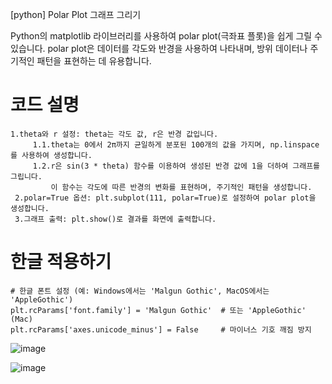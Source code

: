 [python] Polar Plot 그래프 그리기


Python의 matplotlib 라이브러리를 사용하여 polar plot(극좌표 플롯)을 쉽게 그릴 수 있습니다. polar plot은 데이터를 각도와 반경을 사용하여 나타내며, 방위 데이터나 주기적인 패턴을 표현하는 데 유용합니다.

# 코드 설명
    1.theta와 r 설정: theta는 각도 값, r은 반경 값입니다.
         1.1.theta는 0에서 2π까지 균일하게 분포된 100개의 값을 가지며, np.linspace를 사용하여 생성합니다.
         1.2.r은 sin(3 * theta) 함수를 이용하여 생성된 반경 값에 1을 더하여 그래프를 그립니다.
             이 함수는 각도에 따른 반경의 변화를 표현하며, 주기적인 패턴을 생성합니다.
     2.polar=True 옵션: plt.subplot(111, polar=True)로 설정하여 polar plot을 생성합니다.
     3.그래프 출력: plt.show()로 결과를 화면에 출력합니다.

# 한글 적용하기
    # 한글 폰트 설정 (예: Windows에서는 'Malgun Gothic', MacOS에서는 'AppleGothic')
    plt.rcParams['font.family'] = 'Malgun Gothic'  # 또는 'AppleGothic' (Mac)
    plt.rcParams['axes.unicode_minus'] = False     # 마이너스 기호 깨짐 방지


![image](https://github.com/user-attachments/assets/130f0c89-d362-41dc-b2e5-9ef6ad1c4848)



![image](https://github.com/user-attachments/assets/4b30f575-6f2a-46d3-ae89-7b5d4dab84d5)


  

